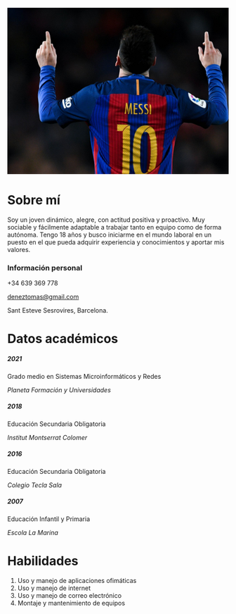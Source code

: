 ![Image](messi.jpg)
# Sobre mí
Soy un joven dinámico, alegre, con actitud positiva y proactivo.
Muy sociable y fácilmente adaptable a trabajar tanto en equipo como de
forma autónoma.
Tengo 18 años y busco iniciarme en el mundo laboral en un puesto en el que
pueda adquirir experiencia y conocimientos y aportar mis valores.
### Información personal
+34 639 369 778

deneztomas@gmail.com

Sant Esteve Sesrovires, Barcelona.

# Datos académicos
##### **2021** 
Grado medio en Sistemas Microinformáticos y Redes

*Planeta Formación y Universidades*

##### **2018** 
Educación Secundaria Obligatoria

*Institut Montserrat Colomer*

##### **2016** 
Educación Secundaria Obligatoria

*Colegio Tecla Sala*

##### **2007** 
Educación Infantil y Primaria

*Escola La Marina*

# Habilidades
1. Uso y manejo de aplicaciones ofimáticas
2. Uso y manejo de internet
3. Uso y manejo de correo electrónico
4. Montaje y mantenimiento de equipos


